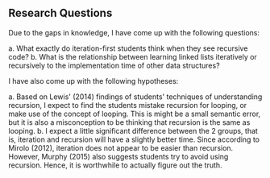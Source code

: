 ## Research Questions

Due to the gaps in knowledge, I have come up with the following questions:
 
a. What exactly do iteration-first students think when they see recursive code?
b. What is the relationship between learning linked lists iteratively or recursively to the implementation time of other data structures?
 
I have also come up with the following hypotheses:
 
a. Based on Lewis' (2014) findings of students' techniques of understanding recursion, I expect to find the students mistake recursion for looping, or make use of the concept of looping.
This is might be a small semantic error, but it is also a misconception to be thinking that recursion is the same as looping.
b. I expect a little significant difference between the 2 groups, that is, iteration and recursion will have a slightly better time.
Since according to Mirolo (2012), iteration does not appear to be easier than recursion.
However, Murphy (2015) also suggests students try to avoid using recursion.
Hence, it is worthwhile to actually figure out the truth.

